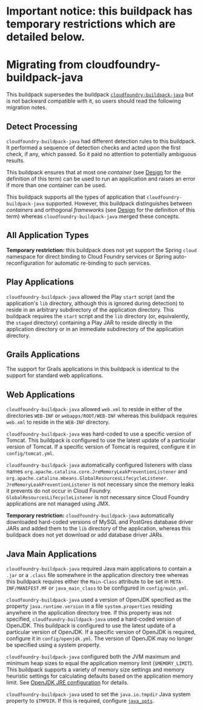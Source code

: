 # Important notice: this buildpack has temporary restrictions which are detailed below.

# Migrating from cloudfoundry-buildpack-java

This buildpack supersedes the buildpack [`cloudfoundry-buildpack-java`](https://github.com/cloudfoundry/cloudfoundry-buildpack-java) but is not backward
compatible with it, so users should read the following migration notes.

## Detect Processing

`cloudfoundry-buildpack-java` had different detection rules to this buildpack.  It performed a sequence of detection checks and acted upon the first check, if any, which passed. So it paid no attention to
potentially ambiguous results.

This buildpack ensures that at most one _container_ (see [Design](design.md) for the definition of this term) can be used to run an application and raises an error if more than one container can be used.

This buildpack supports all the types of application that `cloudfoundry-buildpack-java` supported.  However, this buildpack distinguishes between _containers_ and orthogonal _frameworks_ (see [Design](design.md) for the definition of this term) whereas `cloudfoundry-buildpack-java` merged these concepts.

## All Application Types

<b>Temporary restriction:</b> this buildpack does not yet support the Spring `cloud`
namespace for direct binding to Cloud Foundry services or Spring auto-reconfiguration
for automatic re-binding to such services.

## Play Applications

`cloudfoundry-buildpack-java` allowed the Play `start` script (and the application's `lib` directory,
although this is ignored during detection) to reside in an arbitrary subdirectory of the application directory.
This buildpack requires the `start` script and the `lib` directory (or, equivalently, the `staged` directory) containing a Play JAR to reside directly in the application directory or in an immediate subdirectory of the application directory.

## Grails Applications

The support for Grails applications in this buildpack is identical to the support for standard web
applications.

## Web Applications

`cloudfoundry-buildpack-java` allowed `web.xml` to reside in either of the directories `WEB-INF` or `webapps/ROOT/WEB-INF` whereas this buildpack requires `web.xml` to reside in the `WEB-INF` directory.

`cloudfoundry-buildpack-java` was hard-coded to use a specific version of Tomcat.  This buildpack is configured
to use the latest update of a particular version of Tomcat. If a specific version of Tomcat is required,
configure it in `config/tomcat.yml`.

`cloudfoundry-buildpack-java` automatically configured listeners with class names `org.apache.catalina.core.JreMemoryLeakPreventionListener` and
`org.apache.catalina.mbeans.GlobalResourcesLifecycleListener`. 
`JreMemoryLeakPreventionListener` is not necessary since the memory leaks it prevents do not occur in Cloud Foundry.
`GlobalResourcesLifecycleListener` is not necessary since Cloud Foundry applications are not managed
using JMX.

<b>Temporary restriction:</b> `cloudfoundry-buildpack-java` automatically downloaded hard-coded versions of MySQL and PostGres database driver JARs and added them to the `lib` directory of the application, whereas this buildpack does not yet download or add database driver JARs.

## Java Main Applications

`cloudfoundry-buildpack-java` required Java main applications to contain a `.jar` or a `.class` file somewhere in the
application directory tree whereas this buildpack requires either the `Main-Class` attribute to be set
in `META-INF/MANIFEST.MF` or `java_main_class` to be configured in `config/main.yml`.

`cloudfoundry-buildpack-java` used a version of OpenJDK specified as the property `java.runtime.version` in a file `system.properties` residing anywhere in the application directory tree. If this property was not specified, `cloudfoundry-buildpack-java` used a hard-coded version of OpenJDK.  This buildpack is configured
to use the latest update of a particular version of OpenJDK. If a specific version of OpenJDK is required,
configure it in `config/openjdk.yml`. The version of OpenJDK may no longer be specified using a system property.

`cloudfoundry-buildpack-java` configured both the JVM maximum and minimum heap sizes to equal the application memory limit (`$MEMORY_LIMIT`). This buildpack supports a variety of memory size settings and memory heuristic settings for calculating defaults based on the application memory limit.  See [OpenJDK JRE configuration](jre-openjdk.md#configuration) for details.

`cloudfoundry-buildpack-java` used to set the `java.io.tmpdir` Java system property to `$TMPDIR`.  If this is required, configure [`java_opts`](framework-java_opts.md#configuration).

